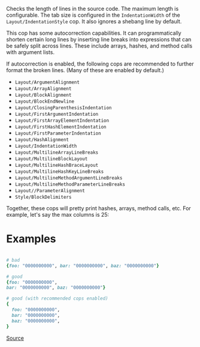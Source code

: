 
Checks the length of lines in the source code.
The maximum length is configurable.
The tab size is configured in the `IndentationWidth`
of the `Layout/IndentationStyle` cop.
It also ignores a shebang line by default.

This cop has some autocorrection capabilities.
It can programmatically shorten certain long lines by
inserting line breaks into expressions that can be safely
split across lines. These include arrays, hashes, and
method calls with argument lists.

If autocorrection is enabled, the following cops
are recommended to further format the broken lines.
(Many of these are enabled by default.)

* `Layout/ArgumentAlignment`
* `Layout/ArrayAlignment`
* `Layout/BlockAlignment`
* `Layout/BlockEndNewline`
* `Layout/ClosingParenthesisIndentation`
* `Layout/FirstArgumentIndentation`
* `Layout/FirstArrayElementIndentation`
* `Layout/FirstHashElementIndentation`
* `Layout/FirstParameterIndentation`
* `Layout/HashAlignment`
* `Layout/IndentationWidth`
* `Layout/MultilineArrayLineBreaks`
* `Layout/MultilineBlockLayout`
* `Layout/MultilineHashBraceLayout`
* `Layout/MultilineHashKeyLineBreaks`
* `Layout/MultilineMethodArgumentLineBreaks`
* `Layout/MultilineMethodParameterLineBreaks`
* `Layout//ParameterAlignment`
* `Style/BlockDelimiters`

Together, these cops will pretty print hashes, arrays,
method calls, etc. For example, let's say the max columns
is 25:

# Examples

```ruby

# bad
{foo: "0000000000", bar: "0000000000", baz: "0000000000"}

# good
{foo: "0000000000",
bar: "0000000000", baz: "0000000000"}

# good (with recommended cops enabled)
{
  foo: "0000000000",
  bar: "0000000000",
  baz: "0000000000",
}
```

[Source](http://www.rubydoc.info/gems/rubocop/RuboCop/Cop/Layout/LineLength)